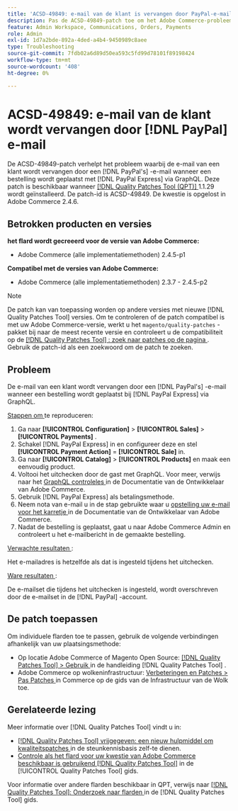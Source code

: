 ```yaml
---
title: 'ACSD-49849: e-mail van de klant is vervangen door PayPal-e-mail'
description: Pas de ACSD-49849-patch toe om het Adobe Commerce-probleem op te lossen, waarbij de e-mail van de klant is vervangen door PayPal-e-mail bij het plaatsen van een bestelling met PayPal Express via GraphQL.
feature: Admin Workspace, Communications, Orders, Payments
role: Admin
exl-id: 1d7a2bde-892a-4ded-a4b4-9450989c8aee
type: Troubleshooting
source-git-commit: 7fdb02a6d89d50ea593c5fd99d78101f89198424
workflow-type: tm+mt
source-wordcount: '408'
ht-degree: 0%

---
```


# ACSD-49849: e-mail van de klant wordt vervangen door [!DNL PayPal] e-mail

De ACSD-49849-patch verhelpt het probleem waarbij de e-mail van een klant wordt vervangen door een [!DNL PayPal's] -e-mail wanneer een bestelling wordt geplaatst met [!DNL PayPal Express] via GraphQL. Deze patch is beschikbaar wanneer [[!DNL Quality Patches Tool (QPT)] ](https://experienceleague.adobe.com/nl/docs/commerce-operations/tools/quality-patches-tool/quality-patches-tool-to-self-serve-quality-patches) 1.1.29 wordt geïnstalleerd. De patch-id is ACSD-49849. De kwestie is opgelost in Adobe Commerce 2.4.6.

## Betrokken producten en versies

**het flard wordt gecreeerd voor de versie van Adobe Commerce:**

* Adobe Commerce (alle implementatiemethoden) 2.4.5-p1

**Compatibel met de versies van Adobe Commerce:**

* Adobe Commerce (alle implementatiemethoden) 2.3.7 - 2.4.5-p2

>[!NOTE]
>
>De patch kan van toepassing worden op andere versies met nieuwe [!DNL Quality Patches Tool] versies. Om te controleren of de patch compatibel is met uw Adobe Commerce-versie, werkt u het `magento/quality-patches` -pakket bij naar de meest recente versie en controleert u de compatibiliteit op de [[!DNL Quality Patches Tool] : zoek naar patches op de pagina ](https://experienceleague.adobe.com/tools/commerce-quality-patches/index.html?lang=nl-NL) . Gebruik de patch-id als een zoekwoord om de patch te zoeken.

## Probleem

De e-mail van een klant wordt vervangen door een [!DNL PayPal's] -e-mail wanneer een bestelling wordt geplaatst bij [!DNL PayPal Express] via GraphQL.

<u> Stappen om </u> te reproduceren:

1. Ga naar **[!UICONTROL Configuration]** > **[!UICONTROL Sales]** > **[!UICONTROL Payments]** .
1. Schakel [!DNL PayPal Express] in en configureer deze en stel **[!UICONTROL Payment Action]** = **[!UICONTROL Sale]** in.
1. Ga naar **[!UICONTROL Catalog]** > **[!UICONTROL Products]** en maak een eenvoudig product.
1. Voltooi het uitchecken door de gast met GraphQL. Voor meer, verwijs naar het [ GraphQL controleles ](https://developer.adobe.com/commerce/webapi/graphql/tutorials/checkout/) in de Documentatie van de Ontwikkelaar van Adobe Commerce.
1. Gebruik [!DNL PayPal Express] als betalingsmethode.
1. Neem nota van e-mail u in de stap gebruikte waar u [ opstelling uw e-mail voor het karretje ](https://developer.adobe.com/commerce/webapi/graphql/tutorials/checkout/set-email-address/) in de Documentatie van de Ontwikkelaar van Adobe Commerce.
1. Nadat de bestelling is geplaatst, gaat u naar Adobe Commerce Admin en controleert u het e-mailbericht in de gemaakte bestelling.

<u> Verwachte resultaten </u>:

Het e-mailadres is hetzelfde als dat is ingesteld tijdens het uitchecken.

<u> Ware resultaten </u>:

De e-mailset die tijdens het uitchecken is ingesteld, wordt overschreven door de e-mailset in de [!DNL PayPal] -account.

## De patch toepassen

Om individuele flarden toe te passen, gebruik de volgende verbindingen afhankelijk van uw plaatsingsmethode:

* Op locatie Adobe Commerce of Magento Open Source: [[!DNL Quality Patches Tool] > Gebruik ](/help/tools/quality-patches-tool/usage.md) in de handleiding [!DNL Quality Patches Tool] .
* Adobe Commerce op wolkeninfrastructuur: [ Verbeteringen en Patches > Pas Patches ](https://experienceleague.adobe.com/docs/commerce-cloud-service/user-guide/develop/upgrade/apply-patches.html?lang=nl-NL) in Commerce op de gids van de Infrastructuur van de Wolk toe.

## Gerelateerde lezing

Meer informatie over [!DNL Quality Patches Tool] vindt u in:

* [[!DNL Quality Patches Tool]  vrijgegeven: een nieuw hulpmiddel om kwaliteitspatches ](https://experienceleague.adobe.com/nl/docs/commerce-operations/tools/quality-patches-tool/quality-patches-tool-to-self-serve-quality-patches) in de steunkennisbasis zelf-te dienen.
* [ Controle als het flard voor uw kwestie van Adobe Commerce beschikbaar is gebruikend  [!DNL Quality Patches Tool]](/help/tools/quality-patches-tool/patches-available-in-qpt/check-patch-for-magento-issue-with-magento-quality-patches.md) in de [!UICONTROL Quality Patches Tool] gids.


Voor informatie over andere flarden beschikbaar in QPT, verwijs naar [[!DNL Quality Patches Tool]: Onderzoek naar flarden ](https://experienceleague.adobe.com/tools/commerce-quality-patches/index.html?lang=nl-NL) in de [!DNL Quality Patches Tool] gids.
